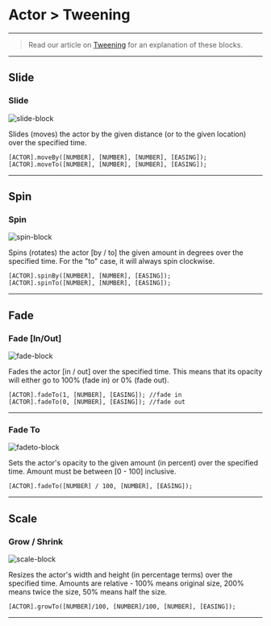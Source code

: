 # Actor > Tweening

***

> Read our article on [Tweening](http://www.stencyl.com/help/view/tweening/) for an explanation of these blocks.

***

## Slide

### Slide

![slide-block](http://static.stencyl.com/pedia2/block-images/0%20-%20Actor/4%20-%20Tweening/moveToBy.png)

Slides (moves) the actor by the given distance (or to the given location) over the specified time.

```
[ACTOR].moveBy([NUMBER], [NUMBER], [NUMBER], [EASING]);
[ACTOR].moveTo([NUMBER], [NUMBER], [NUMBER], [EASING]);
```

***

## Spin

### Spin

![spin-block](http://static.stencyl.com/pedia2/block-images/0%20-%20Actor/4%20-%20Tweening/spinToBy.png)

Spins (rotates) the actor [by / to] the given amount in degrees over the specified time. For the "to" case, it will always spin clockwise.

```
[ACTOR].spinBy([NUMBER], [NUMBER], [EASING]);
[ACTOR].spinTo([NUMBER], [NUMBER], [EASING]);
```

***

## Fade

### Fade [In/Out]

![fade-block](http://static.stencyl.com/pedia2/block-images/0%20-%20Actor/4%20-%20Tweening/fadeInOut.png)

Fades the actor [in / out] over the specified time. This means that its opacity will either go to 100% (fade in) or 0% (fade out).

```
[ACTOR].fadeTo(1, [NUMBER], [EASING]); //fade in
[ACTOR].fadeTo(0, [NUMBER], [EASING]); //fade out
```

***

### Fade To

![fadeto-block](http://static.stencyl.com/pedia2/block-images/0%20-%20Actor/4%20-%20Tweening/fadeTo.png)

Sets the actor's opacity to the given amount (in percent) over the specified time. Amount must be between [0 - 100] inclusive.

```
[ACTOR].fadeTo([NUMBER] / 100, [NUMBER], [EASING]);
```

***

## Scale

### Grow / Shrink

![scale-block](http://static.stencyl.com/pedia2/block-images/0%20-%20Actor/4%20-%20Tweening/scaleTo.png)

Resizes the actor's width and height (in percentage terms) over the specified time. Amounts are relative - 100% means original size, 200% means twice the size, 50% means half the size.

```
[ACTOR].growTo([NUMBER]/100, [NUMBER]/100, [NUMBER], [EASING]);
```

***
